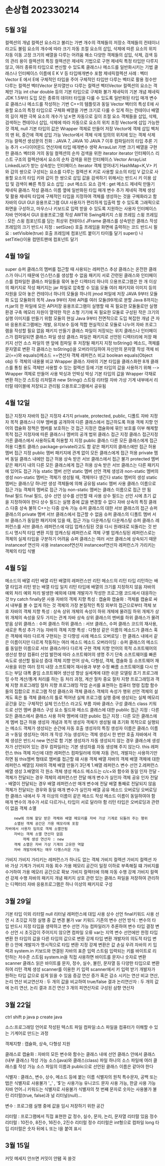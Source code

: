 # 손상협 202330214

## 5월 3일
컬렉션의 개념
    컬렉션
        요소라고 불리는 가변 개수의 객체들의 저장소
            객체들의 컨테이너라고도 불림
            요소의 개수에 따라 크기 자동 조절
            요소의 삽입, 삭제에 따른 요소의 위치 자동 이동
        고정 크기의 배열을 다루는 어려움 해소
        다양한 객체들의 삽입, 삭제, 검색 등의 관리 용이
컬렉션의 특징
    컬렉션은 제네릭 기법으로 구현
        제네릭
            특정 타입만 다루지 않고, 여러 종류의 타입으로 변신할 수 있도록 클래스나 메소드를 일반화시키는 기법
            클래스나 인터페이스 이름에 E K V 등 타입매개변수 포함
        제네릭컬렉션 사례 : 벡터Vector<E>
            E 에서 E에 구체적인 타입을 주어 구체적인 타입만 다루는 벡터로 활용
            정수만 다루는 컬렉션 벡터Vector<Integer>
            문자열만ㅁ 다루는 컬렉션 벡터Vector<String>
    컬렉션의 요소는 객체만  가능
        int char double 등의 기본 타입으로 구체화 불가
제네릭의 기본 개념
    제네릭
        JDK 1.5부터 도입
        모든 종류의  데이터 타입을 다룰 수 있도록 일반화된 타입 매개 변수로 클래스나 메소드를 작성하는 기번
        C++의 템플릿과 동일
Vector<E>
    벡터<E>의 특성
        E에 사용할 요소의 특정 타입으로 구체화
        배열을 가변 크기로 다룰 수 있게 하는 컨테이너
            배열의 길이 제한 극복
            요소의 개수가 넘ㅊ면 자동으로 길이 조절
        요소 객체들을 삽입, 삭제, 검색하는 켄테이너
            삽입, 삭제에 따라 자동으로 요소의 위치 조정
        Vector에 삽입 가능한 것
            객체, null
            기본 타입의 값은 Wrapper 객체로 만들어 저장
        Vector에 객체 삽입
            벡처의 맨 뒤, 중간에 객체 삽입 가능
        Vector에서 객체 삭제
            임의의 위치에 있는 객체 삭제 가능
컬렉션 생성문의  진화 : JAVA 7, JAVA 10
    JAVA 7 이후
        컴파일러의 타입 추론 기능 추가
        <>다이어몬드 연산자에 타입 매개변수 생략
ArrauList<E>
    가변 크기 배열을 구현한 클래스
    벡터와 거의 동일
컬렉션의 순차 검색을 위한 iterator
     iterator<E> 인터페이스
        리스트 구조의 컬렉션에서 요소의 순차 검색을 위한 인터페이스
            Vector<E> ArrayList<E> LinkedList<E>가 받는 상속받는 인터페이스
    iterator 객체 얻어내기
HashMap<K,V>
    키와 갑의 쌍으로 구성되는  요소를 다루는 컬렉션
        K 키로 사용할  요소의 타입
        V 값으로 사용할 요소의 타입
        키와 값이  한 쌍으로 삽입
        값을 검색하기 위해서는 반드시 키 이용
    삽입 및 검색이 빠른 특징
        요소 삽입 : put 메소드
        요소 검색 : get 메소드
제네릭 만들기
    제네릭 클래스 작성
        클래스 이름 옆에 일반화된 타입 매개 변수 추가
    제네릭 객체 생성 및 활용
        제네릭 타입에 구체적인 타입을 지정하여 객체를 생성하는 것을 구체화라고 함
자바의 GUI
    GUI 응용프로그램
        GUI
            사용자가 편리하게 입출력 할 수 있도록 그래픽으로 화면을 구성하고, 마우스나 키보드로 입력 받을 수 있도록 지원하는 사용자 인터페이스
        자바 언어에서 GUI 응용프로그램 작성
            AWT와 Swing패키지
스윙 프레임
    스윙 프레임 : 모든 스윙 컴포넌트를 담는 최상위 컨테이너
    JFrame 클래스를 상속받은 클래스 작성
    프레임의 크기 반드시 지정 : setSize() 호출
    프레임을 화면에 출력하는 코드 반드시 필요 : setVisible(true) 호출
프레임에 컴포넌트 붙이기
    타이틀 달기
        super() 나 setTitle()이용
    컴텐트팬에 컴포넌트 달기

## 4월 19일
super
    슈퍼 클래스의 멤버를 접근할 때 사용되는 레퍼런스
추상 클래스는 온전한 클래스가 아니기 때문에 인스턴스를 생성할 수 없음
패키지
    서로 간련된 클래스와 인터페이스를 컴파일한 클래스 파일들을 묶어 놓은 디렉터리
    하나의 으용프로그램은 한 개 이상의 패키지로 작성
    패키지는 jar 파일로 압축할 수 있음
모듈
    여러 패키지와 이미지 등의 자원을 모아 놓은 컨테이너
    하나의 모듈을 하나의 jmod 퍼일에 저장
JAVA 9부터 모듈화 도입
모듈화의 목적
    Java 9부터 자바 API를 여러 모듈(99개)로 분할
        Java 8까지는 rt.jar의 한 파일에 모든 API저장
    웅용프로그램이 실행할 때 꼭 필요한 모듈둘로만 실행 환경 구축
        메모리 자원이 열약한 작은 소형 기기에 꼭 필요한 모듈로 구성된 작은 크기의 실행 이미지를 만들기 위함
모듈의 현실
    Java 9부터 전면적으로 도입
    복잡한 개념
    큰 자바 응용프로그램에는 개발, 유지보수 등에 적합
    현실적으로 모듈로 나누어 자바 프로그램을 작성할 필요 없음
패키지 만들기
    클래스 파일이 저장되는 위치
        클래스나 인터페이스가 컴파일되면 클래스 파일 생성
        클래스 파일은 패키지로 선언된 디렉터리에 저장
    패키지 선언
        소스 파일의 맨 앞에 컴파일 후 저장될 패키지 지정
toString() 메소드, 객체를 문자열로 변환
    각 클래스는 toString()을 오버라이딩하여 자신만의 문자열 작성
객체 비교(==)와 equals()메소드
    ==연산자
        객체 레퍼런스 비교
    boolean equals(Object obj)
        두 객체의 내용물 비교
Wrapper 클래스
        자바의 기본 타입을 클래스화한 8개 클래스를 통칭
    용도
        객체만 사용할 수 있는 컬렉션 등에 기본 타입의 값을 사용하기 위해 --> Wrapper 객체로 만들어 사용
박싱과 언박싱
    박싱
        기본 타입의 값을 Wrapper 갹채로 변환 하는것
스트링 리처럴과 new String()
    스트링 리터럴
        자바 가상 기계 내부에서 리터럴 테이블에 저장되고 관리됨
        으용프로그램에서 공유됨
    

## 4월 12일
접근 지정자
    자바의 접근 지정자
        4가지
            private, protected, public, 디폴트
    자바 지정자 목적
        클래스나 이부 멤버를 공개하여 다른 클래스에서 접근하도록 허용
        객체 지향 언어의 캡슐화 정책은 멤버를 보호하는 것
            접근 지정은 캡슐화에 묶인 보호를 이부 해제할 목적
    접근 지정자에 따른 클래스나 멤버의 공개 법위
클래스 접근 지정
    클래스 접근지정
        가른 클래스에서 사용하도록 허용할 지 지정
        public 클래스
            다른 모든 클래스에게 접근 허용
        디폴트 클래스
            package-private라고도 함
            같은 패키지의 클래스에만 접근 허용
멤버 접근 지정
    public 멤버
        패키지에 관계 없이 모든 클래스에게 접근 허용
    private 멤버
        동일 클래스 내에만 접근 허용
        상속 받은 서브 클래스에서 접근 불가
    protected 멤버
        같은 패키지 내의 다른 모든 클래스에게 접근 허용
        상속 받은 서브 클래스는 다른 패키지에 있어도 접근 가능
static 멤버 선언
    static 멤버 선언
    객체 생성과 non-static 멤버의 생성
        non-static 멤버는 객체가 생성될 때, 객체마다 생긴다
static 멤버의 생성
    static 멤버는 클래스당 하나만 생성
    객체들에 의해 공유됨
static 멤버 사용
    클래스 이름으로 접근 가능
    객체의 멤버로 접근 가능
    non-static 멤버는 클래스 이름으로 접근 안 됨
final 필드
    final 필드, 상수 선언
        상수를 선언할 때 사용
        상수 필드는 선언 시에 초기 값을 지정하여야 한다
        상수 필드는 실행 중에 값을 변경할 수 없다
자바 상속의 특징
    클래스 다중 상속 불허
        C++는 다중 상속 가능
슈퍼 클래스의 대한 서브 클래스의 접근
    슈퍼 클래스의 private 멤버
        서브 클래스에서 접근할 수 없음
    슈퍼 클래스의 디폴트 멤버
        서브 클래스가 동일한 패키지에 있을 때, 접근 가능
다운캐스팅
    다운캐스팅
        슈퍼 클래스 레퍼런스를 서브 클래스 레퍼런스에 대입
        업캐스팅된 것을 다시 원래대로 되돌리는 것
        반드시 명시적 타입 변환 지정
업캐스팅 레퍼런스로 객체 구별
    업캐스팅된 레퍼런스로는 객체의 실제 타입을 구분하기 어려움
        슈퍼 클래스는 여러 서브 클래스에 상속되기 때문
instanceof 연산자 사용
    instanceof연산자
        instanceof연산자
            레퍼런스가 가리키는 객체의 타입 식별


## 4월 5일
메소드의 배열 리턴
    배열 리턴
        배열의 레퍼런스만 리턴
    메소드의 리턴 타입
        리턴하는 배열 타입과 리턴 받는 배열 타입 일치
        리턴 타입에 배열의 크기를  지정하지 않음
자바의 예외 처리
    예외 처리
        발생한 예외에 대해 개발자가 작성한 프로그램 코드에서 대응하는 것
        try catch finally문 사용
자바의 객체 지향 특성 : 캡슐화
    캡슐화 : 객체를 캡슐로 싸서 내부를 볼 수 없게  하는 것
        객체의 가장 본질적인 특징
            외부의 접근으로부터 객체 보호
자바의 객체 지향 특성 : 상속
    상위 개체의 속성이 하위 개체에 물려짐
    하위 개체가 상위 개체의 속성을 모두 가지는 관계
자바 상속
    상위 클래스의 멘버를 하위 클래스가 물려받음
        상위 클래스 : 수퍼 클래스
        하위 클래스 : 서브 클래스, 수퍼 클래스 코드의 재사용, 새로운 특성 추가 가능
자바의 객체 지향 특성 : 다형성
    같은 이름의 메소드가 클래스 혹은 객체에 따라 다르게 구현되는 것
    다향성 사례
        메소드 오버로딩 : 한 클래스 내에서 같은 이름이지만 다르게 작동하는 여러 메소드
        메소드 오버라이딩 : 슈퍼 클래스의 메소드를 동일한 이름으로 서브 클래스마다 다르게 구현
객체 지향 언어의 목적
    소프트웨어의 생산성 향상
        컴퓨터 산업 발전에 따라 소프트웨어의 생명 주기 단축
            소프트웨어를 빠른 속도로 생산할 필요성 증대
        객체 지향 언어
            상속, 다형성, 객체, 캡슐화 등 소프트웨어 재사용을 위한 여러 장치 내장
            소프트웨어 재사용과 부분 수정 빠름
            소프트웨어를 다시 만드는 부담 대폭 줄임
            소프트웨어 생산성 향상
    실세계에 대한 쉬운 모델링
        초기 프로그래밍
            수학 계산/통계 처리를 하는 등 처리 과정, 계산 절차 중요
절차 지향 프로그래밍과 객체 지향 프로그래밍
    절차 지향 프로그래밍
        작업 순서를 표현하는 컴퓨터 명령 집합
        함수들의 집합으로 프로그램 작성
클래스와 객체
    클래스
        객체의 속성가 행위 선언
        객체의 설계도 혹은 틀
    객체
        클래스의 틀로 찍어낸 실체
            프로그램 실행 중에 생성되는 실체
            메모리 공간을 갖는 구체적인 실체
            인스턴스 라고도 부름
자바 클래스 구성
    클래스
        class 키워드로 선언
        멤버 클래스 구성 요소
            필드와 메소드
        클래스에 대한 publilc 접근 지정 : 다른 모든 클래스에서 클래스 사용 허락
        멤버에 대한 public 접근 지정 : 다른 모든 클래스에게 멤버 접근 허용
생성자 개념과 목적
    생성자
        객체가 생성될 떄 초기화 목적으로 실행되는 메소드
        객체가 생성되는 순간에 자동 호출
생성자의 특징
    생성자 이름은 클래스 이름과 ㅜ동일
    생성자는 여러 개 작성 가능
    생성자는 객체 생성시 한 번만 호출
        자바에서 객체 생성은 반드시 new 연산로 함
기본 생성자가 자동 생성되지 않는 경우
    클래스에 생성자가 선언되어 있는 경우
        컴파일러는 기본 생성자를 자동 생성해 주지 않는다.
this 레퍼런스
    this
        객체 자신에 대한 레퍼런스
            컴파일러에 의해 자동 관리, 개발자는 사용하기만 하면 됨
            this멤버 형태로 멤버를 접근할 떄 사용
객체 배열
    자바의 객체 배열
        객체에 대한 레퍼런스 배열임
    자바의 객체 배열 만들기 3단계
        1.배열 레퍼런스 변수 선언
        2.레퍼런스 배열 생성
        3.배열의 각 원소 객체 생성
메소드
    메소드는 c/c+와 함수와 동일
인자 전달 - 객체가 전달되는 경우
    객체의 레퍼런스만 전달
        매개 변수가 실인자 객체 공유
인자 전달 - 배열이 전달되는 경우
    배열 레퍼런스만 매개 변수에 전달
        배열 통째로 전달되지 않음
    객체가 전달되는 경우와 동일
        매개 변수가 실인자 배열 공유
메소드 오버로딩
    오버로딩
        한 클래스 내에서 두 개 이상의 이름이 같은 메소드 작성
            메소드 이름이 동일하여야 함
            매개 변수의 개수가 서로 다르거나, 타입이 서로 달라야 함
            리턴 타입은 오버로딩과 관련이 없음
객체 소멸

        new에 의해 할당 받은 객체와 배열 메모리를 자바 가상 기계로 되돌려 주는 행위
        소멸된 객체 공간은 가용 메모리에 포함
    자바에서 사용자 임의로 객체 소멸안됨
        자바는 객체 소멸 연산자 없음
            객체 생성 연산자 : new
        객체 소멸은 자바 가상 기계의 고유한 역할
        자바 개발자에게는 매우 다행스러운 기능
가비지
    가비지
        가리키는 레퍼런스가 하나도 없는 객체
가비지 컬렉션
    가비지 컬렉션
        자바 가상 기계가 가비지 자동 회수
            가용 메모리 공간이 일정 이하로 부족해질 떄
            가비지를 수거하여 가용 메모리 공간으로 확보
        가비지 컬렉터에 의해 자동 수행
    강제 가비지 컬렉션 강제 수행
자바의 패키지 개념
    패키지
        상호 관련 있는 클래스 파일을 저장하여 관리하는 디렉터리
        자바 응용프로그램은 하나 이상의 패키지로 구성

    

## 3월 29일
기본 타입 이외 리터럴
    null 리터널
        레퍼런스에 대입 사용
상수 선언
    final키워드 사용
    선언 시 초깃값 지정
    실행 중 값 변경 불가
var 키워드
    기존의 변수 선언 방식 : 변수의 타입 반드시 지정
    타입을 생략하고 변수 선언 가능
    컴파일러가 추론하여 변수 타입 결정
    변수 선언 시 초깃갑이 주어지지 않으면 컴파일 오류
    var는 지역 변수 선언에만 한정
타입 변환
    한 타입의 값을 다른 타입의 값으로 변환
강제 타입 변환
    개발자의 의도적 타입 변환
    () 안에 개발자가 명시적으로 타입 변환 지정
    강제 변환은 값 손실 우려
자바의 키 입력과 system.in
    키보드와 연결된 자바의 표준 입력 스트림
    입력되는 키를 바이트로 리턴하는 저수준 스트림
    system.in을 직접 사용하면 바이트를 문자나 숫자로 변환
scanner 클래스
    읽은 바이트를 문자, 정수, 실수, 불린, 문자열 등 다양한 타입으로 변환하여 리턴
    객체 생성
scanner를 이용한 키 입력
    scanner에서 키 입력 받기
    개발자가 원하는 타입 값으로 쉽게 읽을 수 있음
증감 연산
    증가 혹은 감소 시키는 연산
비교 연산, 논리 연산
    비교연산자 : 두 개의 값을 비교하여 true/false 결과
    논리연산자 : 두 개의 값에 논리 연산, 논리 결과
조건 연산
    3 개의 피연산자로 구성된 삼향 연산자


## 3월 22일
ctrl shift p java p create java

소스:프로그래밍 언어로 작성된 텍스트 파일
컴파일:소스 파일을 컴퓨터가 이해할 수 있는 기계어로 만드는 과정

객체지향 : 캡슐화, 상속, 다형성 지원

클래스로 캡슐화 : 자바의 모든 변수와 함수는 클래스 내에 선언
                 클래스 안에서 클래스(내부 클래스) 작성 가능
소스(java)와 클래스(class) 파일
하나의 소스 파일에 여러 클래스를 작성 가능
소스 파일의 이름과 public으로 선언된 클래스 이름은 같아야 한다

식별자 : 클래스, 변수, 상수, 메소드 등에 붙는 이름
식별자의 원칙
    특수문자, 공백 또는 탭은 식별자로 사용불가 '_' , '$'는 사용가능
    유니코드 문자 사용 가능, 한글 사용 가능
    자바 언어ㅢ 키워드는 식별자로 사용불가
    식별자의 첫 번쨰 문자로 숫자는 사용불가
    불린 리터럴(true, false)과 널 리터널(null)...

변수 : 프로그램 실행 중에 값을 임시 저장하기 위한 공간

리터럴 : 프로그램에서 직접 표현한 값
        정수, 실수, 문자, 논리, 문자열 리터럴 있음
정수 리터럴 : 10진수, 8진수, 16진수, 2진수 리터럴
             정수 리터럴은 int형으로 컴파일
             long 타입 리터럴은 숫자 뒤에 L 또는 l을 붙여 표시



## 3월 15일
커밋 메세지 안쓰면 커밋이 안됌 꼭 쓸것
